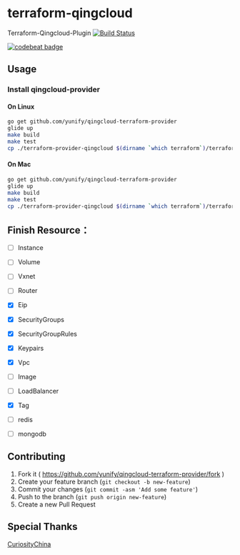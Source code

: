# terraform-qingcloud


Terraform-Qingcloud-Plugin [![Build Status](https://travis-ci.org/yunify/qingcloud-terraform-provider.svg?branch=master)](https://travis-ci.org/yunify/qingcloud-terraform-provider)

[![codebeat badge](https://codebeat.co/badges/4559529b-cb96-4120-a489-30ca998c3790)](https://codebeat.co/projects/github-com-yunify-qingcloud-terraform-provider-master)

## Usage

### Install qingcloud-provider

#### On Linux
``` bash
go get github.com/yunify/qingcloud-terraform-provider
glide up
make build
make test
cp ./terraform-provider-qingcloud $(dirname `which terraform`)/terraform-provider-qingcloud
```

#### On Mac
``` bash
go get github.com/yunify/qingcloud-terraform-provider
glide up
make build
make test
cp ./terraform-provider-qingcloud $(dirname `which terraform`)/terraform-provider-qingcloud
```

## Finish Resource：
- [ ] Instance
- [ ] Volume
- [ ] Vxnet
- [ ] Router
- [x] Eip
- [x] SecurityGroups
- [x] SecurityGroupRules
- [x] Keypairs
- [x] Vpc
- [ ] Image
- [ ] LoadBalancer
- [x] Tag
- [ ] redis
- [ ] mongodb


## Contributing

1. Fork it ( https://github.com/yunify/qingcloud-terraform-provider/fork )
2. Create your feature branch (`git checkout -b new-feature`)
3. Commit your changes (`git commit -asm 'Add some feature'`)
4. Push to the branch (`git push origin new-feature`)
5. Create a new Pull Request    


## Special Thanks
[CuriosityChina](https://github.com/CuriosityChina)
